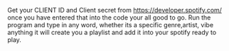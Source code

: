 Get your CLIENT ID and Client secret from https://developer.spotify.com/ 
once you have entered that into the code your all good to go. 
Run the program and type in any word, whether its a specific genre,artist, vibe anything it will create you a playlist and add it into your spotify ready to play.
